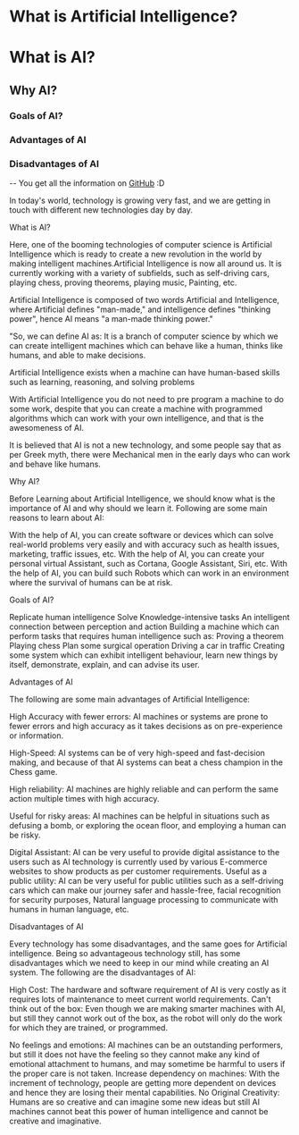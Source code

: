 # What is Artificial Intelligence?

# What is AI?
## Why AI?
### Goals of AI?
### Advantages of AI 
### Disadvantages of AI

-- You get all the information on  [GitHub](https://github.com/CODiNBlOOD/Artificial_Intelligence_Important_Notes-/blob/main/Q1-Define-AI.pdf) :D

In today's world, technology is growing very fast, and we are getting in touch with different new technologies day by day.

 What is AI?


Here, one of the booming technologies of computer science is Artificial Intelligence which is ready to create a new revolution in the world by making intelligent machines.Artificial Intelligence is now all around us. It is currently working with a variety of subfields,  such as self-driving cars, playing chess, proving theorems, playing music, Painting, etc.

Artificial Intelligence is composed of two words Artificial and Intelligence, where Artificial defines "man-made," and intelligence defines "thinking power", hence AI means "a man-made thinking power."

"So, we can define AI as: It is a branch of computer science by which we can create intelligent machines which can behave like a human, thinks like humans, and able to make decisions.

Artificial Intelligence exists when a machine can have human-based skills such as learning, reasoning, and solving problems

With Artificial Intelligence you do not need to pre program a machine to do some work, despite that you can create a machine with programmed algorithms which can work with your own intelligence, and that is the awesomeness of AI.

It is believed that AI is not a new technology, and some people say that as per Greek myth, there were Mechanical men in the early days who can work and behave like humans.


Why AI?

Before Learning about Artificial Intelligence, we should know what is the importance of AI and why should we learn it. Following are some main reasons to learn about AI:

With the help of AI, you can create software or devices which can solve real-world problems very easily and with accuracy such as health issues, marketing, traffic issues, etc.
With the help of AI, you can create your personal virtual Assistant, such as Cortana, Google Assistant, Siri, etc.
With the help of AI, you can build such Robots which can work in an environment where the survival of humans can be at risk.


 Goals of AI?

Replicate human intelligence
Solve Knowledge-intensive tasks
An intelligent connection between perception and action
Building a machine which can perform tasks that requires human intelligence such as:
Proving a theorem
Playing chess
Plan some surgical operation
Driving a car in traffic
Creating some system which can exhibit intelligent behaviour, learn new things by itself, demonstrate, explain, and can advise its user.

 Advantages of AI 


The following are some main advantages of Artificial Intelligence:


High Accuracy with fewer errors: AI machines or systems are prone to fewer errors and high accuracy as it takes decisions as on pre-experience or information.

High-Speed: AI systems can be of very high-speed and fast-decision making, and because of that AI systems can beat a chess champion in the Chess game.

High reliability: AI machines are highly reliable and can perform the same action multiple times with high accuracy.

Useful for risky areas: AI machines can be helpful in situations such as defusing a bomb, or exploring the ocean floor, and employing a human can be risky.

Digital Assistant: AI can be very useful to provide digital assistance to the users such as AI technology is currently used by various E-commerce websites to show products as per customer requirements.
Useful as a public utility: AI can be very useful for public utilities such as a self-driving cars which can make our journey safer and hassle-free, facial recognition for security purposes, Natural language processing to communicate with humans in human language, etc.


 Disadvantages of AI

Every technology has some disadvantages, and the same goes for Artificial intelligence. Being so advantageous technology still, has some disadvantages which we need to keep in our mind while creating an AI system. The following are the disadvantages of AI:

High Cost: The hardware and software requirement of AI is very costly as it requires lots of maintenance to meet current world requirements.
Can't think out of the box: Even though we are making smarter machines with AI, but still they cannot work out of the box, as the robot will only do the work for which they are trained, or programmed.

No feelings and emotions: AI machines can be an outstanding performers, but still it does not have the feeling so they cannot make any kind of emotional attachment to humans, and may sometime be harmful to users if the proper care is not taken.
Increase dependency on machines: With the increment of technology, people are getting more dependent on devices and hence they are losing their mental capabilities.
No Original Creativity: Humans are so creative and can imagine some new ideas but still AI machines cannot beat this power of human intelligence and cannot be creative and imaginative.



